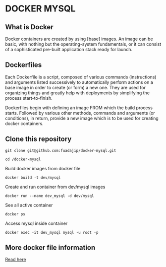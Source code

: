 # DOCKER MYSQL

## What is Docker
Docker containers are created by using [base] images. An image can be basic, with nothing but the operating-system fundamentals, or it can consist of a sophisticated pre-built application stack ready for launch.

## Dockerfiles
Each Dockerfile is a script, composed of various commands (instructions) and arguments listed successively to automatically perform actions on a base image in order to create (or form) a new one. They are used for organizing things and greatly help with deployments by simplifying the process start-to-finish.

Dockerfiles begin with defining an image FROM which the build process starts. Followed by various other methods, commands and arguments (or conditions), in return, provide a new image which is to be used for creating docker containers.



## Clone this repository 

    git clone git@github.com:fuadajip/docker-mysql.git

    cd /docker-mysql

Build docker images from docker file

    docker build -t dev/mysql

Create and run container from dev/mysql images

    docker run --name dev_mysql -d dev/mysql
See all active container

    docker ps

Access mysql inside container

    docker exec -it dev_mysql mysql -u root -p


## More docker file information
<a href="https://docs.docker.com/engine/reference/builder/#env" target="_blank">Read here</a>



